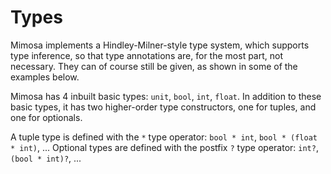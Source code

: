 # Types

Mimosa implements a Hindley-Milner-style type system, which supports type inference, so that
type annotations are, for the most part, not necessary. They can of course still be given, as
shown in some of the examples below.

Mimosa has 4 inbuilt basic types: `unit`, `bool`, `int`, `float`. In addition to these basic types,
it has two higher-order type constructors, one for tuples, and one for optionals.

A tuple type is defined with the `*` type operator: `bool * int`, `bool * (float * int)`, ...
Optional types are defined with the postfix `?` type operator: `int?`, `(bool * int)?`, ...
